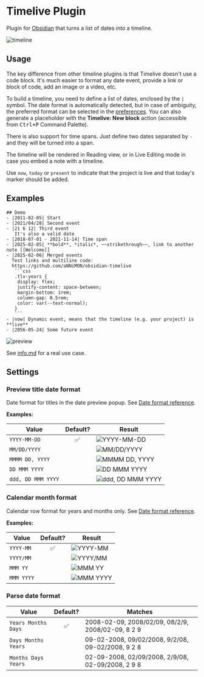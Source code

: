 # Timelive Plugin

Plugin for [Obsidian](https://obsidian.md) that turns a list of dates into a timeline.

![timeline](../images/timeline.png?raw=true)

## Usage

The key difference from other timeline plugins is that Timelive doesn't use a code block. It's much easier to format any date event, provide a link or block of code, add an image or a video, etc.

To build a timeline, you need to define a list of dates, enclosed by the `|` symbol. The date format is automatically detected, but in case of ambiguity, the preferred format can be selected in the [preferences](#settings). You can also generate a placeholder with the **Timelive: New block** action (accessible from  <kbd>Ctrl+P</kbd> Command Palette).

There is also support for time spans. Just define two dates separated by ` - ` and they will be turned into a span.

The timeline will be rendered in Reading view, or in Live Editing mode in case you embed a note with a timeline.

Use `now`, `today` or `present` to indicate that the project is live and that today's marker should be added.

## Examples

````
## Demo
- |2011-02-05| Start
- |2021/04/28| Second event
- |21 6 12| Third event
   It's also a valid date
- |2018-07-01 - 2021-11-14| Time span
- |2025-02-05| **bold**, *italic*, ~~strikethrough~~, link to another note [[Welcome]]
- |2025-02-06| Merged events
  Test links and multiline code:
  https://github.com/aNNiMON/obsidian-timelive
   ```css
   .tlv-years {
    display: flex;
    justify-content: space-between;
    margin-bottom: 1rem;
    column-gap: 0.5rem;
    color: var(--text-normal);
   }
   ```
- |now| Dynamic event, means that the timeline (e.g. your project) is **live**
- |2056-05-24| Some future event
````

![preview](../images/preview.png?raw=true)

See [info.md](info.md) for a real use case.

## Settings

### Preview title date format

Date format for titles in the date preview popup. See [Date format reference](https://momentjs.com/docs/#/displaying/format/).

**Examples:**

| Value        | Default? | Result |
| ------------ |:--------:| ------ |
| `YYYY-MM-DD` | ✅ | ![YYYY-MM-DD](../images/format-title-1.png?raw=true) |
| `MM/DD/YYYY` | | ![MM/DD/YYYY](../images/format-title-2.png?raw=true) |
| `MMMM DD, YYYY` | | ![MMMM DD, YYYY](../images/format-title-3.png?raw=true) |
| `DD MMM YYYY` | | ![DD MMM YYYY](../images/format-title-4.png?raw=true) |
| `ddd, DD MMM YYYY` | | ![ddd, DD MMM YYYY](../images/format-title-5.png?raw=true) |

### Calendar month format

Calendar row format for years and months only. See [Date format reference](https://momentjs.com/docs/#/displaying/format/).

**Examples:**

| Value | Default? | Result |
| ----- |:--------:| ------ |
| `YYYY-MM` | ✅ | ![YYYY-MM](../images/format-month-1.png?raw=true) |
| `YYYY/MM` | | ![YYYY/MM](../images/format-month-2.png?raw=true) |
| `MMM YY` | | ![MMM YY](../images/format-month-3.png?raw=true) |
| `MMM YYYY` | | ![MMM YYYY](../images/format-month-4.png?raw=true) |

### Parse date format

| Value | Default? | Matches |
| ----- |:--------:| ------ |
| `Years Months Days` | ✅ | 2008-02-09, 2008/02/09, 08/2/9, 2008/02-09, 8 2 9 |
| `Days Months Years` |    | 09-02-2008, 09/02/2008, 9/2/08, 09-02/2008, 9 2 8 |
| `Months Days Years` |    | 02-09-2008, 02/09/2008, 2/9/08, 02-09/2008, 2 9 8 |
